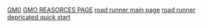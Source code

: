 [GM0](https://gm0.org)
[GMO REASORCES PAGE](https://gm0.org/en/latest/docs/useful-resources.html)
[road runner main page](https://learnroadrunner.com/)
[road runner depricated quick start](https://acme-robotics.gitbook.io/road-runner/quickstart/introduction)
